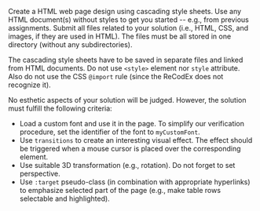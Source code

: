 Create a HTML web page design using cascading style sheets. Use any HTML document(s) without styles to get you started -- e.g., from previous assignments. Submit all files related to your solution (i.e., HTML, CSS, and images, if they are used in HTML). The files must be all stored in one directory (without any subdirectories).

The cascading style sheets have to be saved in separate files and linked from HTML documents. Do not use `<style>` element nor `style` attribute. Also do not use the CSS `@import` rule (since the ReCodEx does not recognize it).

No esthetic aspects of your solution will be judged. However, the solution must fulfill the following criteria:

-   Load a custom font and use it in the page. To simplify our verification procedure, set the identifier of the font to `myCustomFont`.
-   Use `transitions` to create an interesting visual effect. The effect should be triggered when a mouse cursor is placed over the corresponding element.
-   Use suitable 3D transformation (e.g., rotation). Do not forget to set perspective.
-   Use `:target` pseudo-class (in combination with appropriate hyperlinks) to emphasize selected part of the page (e.g., make table rows selectable and highlighted).